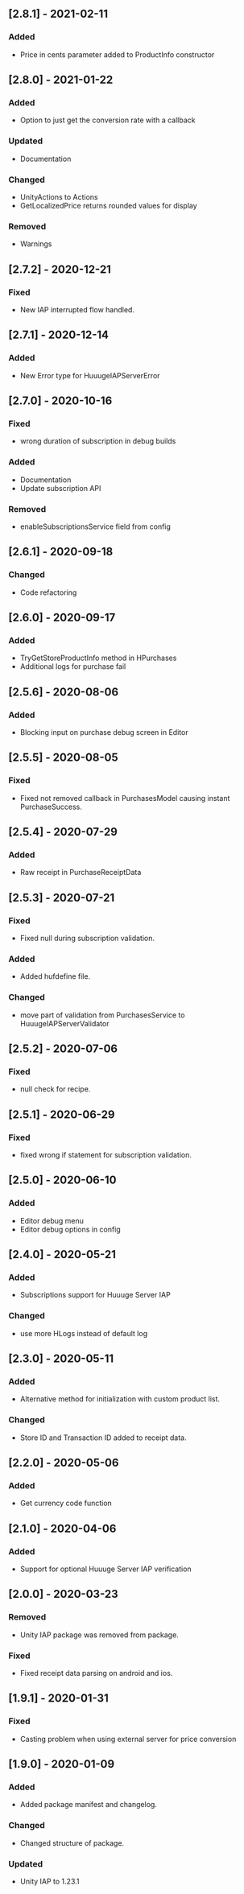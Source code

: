 ## [2.8.1] - 2021-02-11
### Added
- Price in cents parameter added to ProductInfo constructor

## [2.8.0] - 2021-01-22
### Added
- Option to just get the conversion rate with a callback

### Updated
- Documentation

### Changed
- UnityActions to Actions
- GetLocalizedPrice returns rounded values for display

### Removed
- Warnings

## [2.7.2] - 2020-12-21
### Fixed
- New IAP interrupted flow handled.


## [2.7.1] - 2020-12-14
### Added
- New Error type for HuuugeIAPServerError


## [2.7.0] - 2020-10-16
### Fixed
- wrong duration of subscription in debug builds

### Added
- Documentation
- Update subscription API

### Removed
- enableSubscriptionsService field from config


## [2.6.1] - 2020-09-18
### Changed
- Code refactoring


## [2.6.0] - 2020-09-17
### Added
- TryGetStoreProductInfo method in HPurchases
- Additional logs for purchase fail


## [2.5.6] - 2020-08-06
### Added
- Blocking input on purchase debug screen in Editor


## [2.5.5] - 2020-08-05
### Fixed
- Fixed not removed callback in PurchasesModel causing instant PurchaseSuccess.


## [2.5.4] - 2020-07-29
### Added
- Raw receipt in PurchaseReceiptData


## [2.5.3] - 2020-07-21
### Fixed
- Fixed null during subscription validation.

### Added
- Added hufdefine file.

### Changed
- move part of validation from PurchasesService to HuuugeIAPServerValidator


## [2.5.2] - 2020-07-06
### Fixed
- null check for recipe.


## [2.5.1] - 2020-06-29
### Fixed
- fixed wrong if statement for subscription validation.


## [2.5.0] - 2020-06-10
### Added
- Editor debug menu
- Editor debug options in config


## [2.4.0] - 2020-05-21
### Added
- Subscriptions support for Huuuge Server IAP

### Changed
- use more HLogs instead of default log


## [2.3.0] - 2020-05-11
### Added
- Alternative method for initialization with custom product list.

### Changed
- Store ID and Transaction ID added to receipt data.


## [2.2.0] - 2020-05-06
### Added
- Get currency code function


## [2.1.0] - 2020-04-06
### Added
- Support for optional Huuuge Server IAP verification


## [2.0.0] - 2020-03-23
### Removed
- Unity IAP package was removed from package.

### Fixed
- Fixed receipt data parsing on android and ios.


## [1.9.1] - 2020-01-31
### Fixed
- Casting problem when using external server for price conversion


## [1.9.0] - 2020-01-09
### Added
- Added package manifest and changelog.

### Changed
- Changed structure of package.

### Updated
- Unity IAP to 1.23.1
